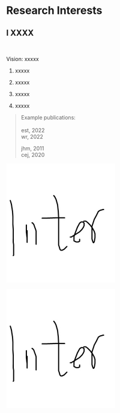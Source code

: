# Research Interests

## I XXXX

<br>
<p style="text-align:justify; text-justify:inter-ideograph;">Vision: xxxxx</p>   
<ol>

<li><p style="text-align:justify; text-justify:inter-ideograph;">xxxxx</p></li>      
<li><p style="text-align:justify; text-justify:inter-ideograph;">xxxxx</p></li>    
<li><p style="text-align:justify; text-justify:inter-ideograph;">xxxxx</p></li>    
<li><p style="text-align:justify; text-justify:inter-ideograph;">xxxxx</p></li>
</ol> 
<blockquote> 
Example publications:<br><br>
est, 2022<br>
wr, 2022<br>

jhm, 2011<br>
cej, 2020<br>

</blockquote>

![Interests 1](interest1.jpg)

<img src="interest1.jpg" alt="Interests 1">
